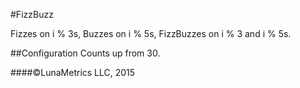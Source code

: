   #FizzBuzz

  Fizzes on i % 3s, Buzzes on i % 5s, FizzBuzzes on i % 3 and i % 5s.

  ##Configuration
  Counts up from 30.

  ####©LunaMetrics LLC, 2015